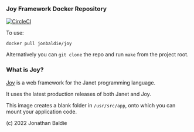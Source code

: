 ### Joy Framework Docker Repository

[![CircleCI](https://circleci.com/gh/jonbaldie/joy/tree/main.svg?style=svg)](https://circleci.com/gh/jonbaldie/joy/tree/main)

To use:

`docker pull jonbaldie/joy`

Alternatively you can `git clone` the repo and run `make` from the project root.

### What is Joy?

[Joy](https://joy.swlkr.com/) is a web framework for the Janet programming language.

It uses the latest production releases of both Janet and Joy.

This image creates a blank folder in `/usr/src/app`, onto which you can mount your application code.

(c) 2022 Jonathan Baldie
